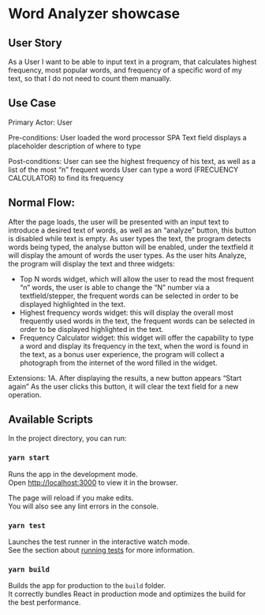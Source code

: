 # Word Analyzer showcase

## User Story

As a User I want to be able to input text in a program, that calculates highest frequency, most popular words, and frequency of a specific word of my text, so that I do not need to count them manually.

## Use Case

Primary Actor: User

Pre-conditions: 
User loaded the word processor SPA
Text field displays a placeholder description of where to type

Post-conditions: 
User can see the highest frequency of his text, as well as a list of the most “n” frequent words 
User can type a word (FRECUENCY CALCULATOR) to find its frequency


## Normal Flow:
After the page loads, the user will be presented with an input text to introduce a desired text of words, as well as an “analyze” button, this button is disabled while text is empty.
As user types the text, the program detects words being typed, the analyse button will be enabled, under the textfield it will display the amount of words the user types.
As the user hits Analyze, the program will display the text and three widgets:
  - Top N words widget, which will allow the user to read the most frequent “n” words, the user is able to change the “N” number via a textfield/stepper, the frequent words can be selected in order to be displayed highlighted in the text.
  - Highest frequency words widget: this will display the overall most frequently used words in the text, the frequent words can be selected in order to be displayed highlighted in the text.
  - Frequency Calculator widget: this widget will offer the capability to type a word and display its frequency in the text, when the word is found in the text, as a bonus user experience, the program will collect a photograph from the internet of the word filled in the widget.

Extensions:
1A. After displaying the results, a new button appears “Start again”
As the user clicks this button, it will clear the text field for a new operation.


## Available Scripts

In the project directory, you can run:

### `yarn start`

Runs the app in the development mode.\
Open [http://localhost:3000](http://localhost:3000) to view it in the browser.

The page will reload if you make edits.\
You will also see any lint errors in the console.

### `yarn test`

Launches the test runner in the interactive watch mode.\
See the section about [running tests](https://facebook.github.io/create-react-app/docs/running-tests) for more information.

### `yarn build`

Builds the app for production to the `build` folder.\
It correctly bundles React in production mode and optimizes the build for the best performance.

